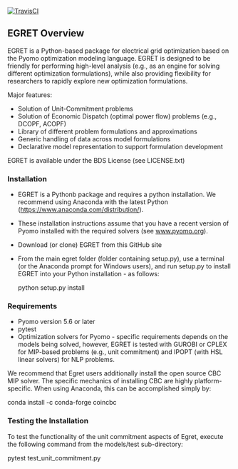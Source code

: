 [![TravisCI](https://travis-ci.com/grid-parity-exchange/Egret.svg?branch=master)](https://travis-ci.com/grid-parity-exchange/Egret)

## EGRET Overview

EGRET is a Python-based package for electrical grid optimization based on the Pyomo optimization modeling language. EGRET is designed to be friendly for performing high-level analysis (e.g., as an engine for solving different optimization formulations), while also providing flexibility for researchers to rapidly explore new optimization formulations.

Major features:
* Solution of Unit-Commitment problems
* Solution of Economic Dispatch (optimal power flow) problems (e.g., DCOPF, ACOPF)
* Library of different problem formulations and approximations
* Generic handling of data across model formulations
* Declarative model representation to support formulation development

EGRET is available under the BDS License (see LICENSE.txt)

### Installation

* EGRET is a Pythonb package and requires a python installation. We recommend using Anaconda with the latest Python (https://www.anaconda.com/distribution/).
* These installation instructions assume that you have a recent version of Pyomo installed with the required solvers (see www.pyomo.org).
* Download (or clone) EGRET from this GitHub site
* From the main egret folder (folder containing setup.py), use a terminal (or the Anaconda prompt for Windows users), and run setup.py to install EGRET into your Python installation - as follows:

   python setup.py install

### Requirements

* Pyomo version 5.6 or later
* pytest
* Optimization solvers for Pyomo - specific requirements depends on the models being solved, however, EGRET is tested with GUROBI or CPLEX for MIP-based problems (e.g., unit commitment) and IPOPT (with HSL linear solvers) for NLP problems.

We recommend that Egret users additionally install the open source CBC MIP solver. The specific mechanics of installing CBC are highly platform-specific. When using Anaconda, this can be accomplished simply by:

   conda install -c conda-forge coincbc

### Testing the Installation

To test the functionality of the unit commitment aspects of Egret, execute the following command from the models/test sub-directory:

   pytest test_unit_commitment.py









